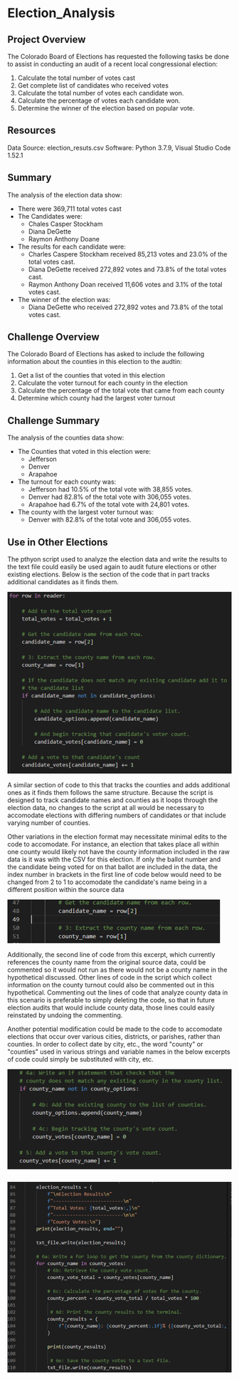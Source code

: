 # Election_Analysis

## Project Overview
The Colorado Board of Elections has requested the following tasks be done to assist in conducting an audit of a recent local congressional election:

1. Calculate the total number of votes cast
2. Get complete list of candidates who received votes
3. Calculate the total number of votes each candidate won.
4. Calculate the percentage of votes each candidate won.
5. Determine the winner of the election based on popular vote.

## Resources
Data Source: election_resuts.csv
Software: Python 3.7.9, Visual Studio Code 1.52.1

## Summary
The analysis of the election data show:
- There were 369,711 total votes cast
- The Candidates were:
  - Chales Casper Stockham
  - Diana DeGette
  - Raymon Anthony Doane
- The results for each candidate were:
  - Charles Caspere Stockham received 85,213 votes and 23.0% of the total votes cast.
  - Diana DeGette received 272,892 votes and 73.8% of the total votes cast.
  - Raymon Anthony Doan received 11,606 votes and 3.1% of the total votes cast.
- The winner of the election was:
  - Diana DeGette who received 272,892 votes and 73.8% of the total votes cast.
  
## Challenge Overview
The Colorado Board of Elections has asked to include the following information about the counties in this election to the audtin:

1. Get a list of the counties that voted in this election
2. Calculate the voter turnout for each county in the election
3. Calculate the percentage of the total vote that came from each county
4. Determine which county had the largest voter turnout

## Challenge Summary
The analysis of the counties data show:
- The Counties that voted in this election were:
  - Jefferson
  - Denver
  - Arapahoe
- The turnout for each county was:
  - Jefferson had 10.5% of the total vote with 38,855 votes.
  - Denver had 82.8% of the total vote with 306,055 votes.
  - Arapahoe had 6.7% of the total vote with 24,801 votes.
- The county with the largest voter turnout was:
  - Denver with 82.8% of the total vote and 306,055 votes.
  
## Use in Other Elections
The pthyon script used to analyze the election data and write the results to the text file could easily be used again to audit future elections or other existing elections.  Below is the section of the code that in part tracks additional candidates as it finds them.

![Candidate Loop](Resources/candidate_count_loop.png)

A similar section of code to this that tracks the counties and adds additional ones as it finds them follows the same structure.  Because the script is designed to track candidate names and counties as it loops through the election data, no changes to the script at all would be necessary to accomodate elections with differing numbers of candidates or that include varying number of counties.

Other variations in the election format may necessitate minimal edits to the code to accomodate.  For instance, an election that takes place all within one county would likely not have the county information included in the raw data is it was with the CSV for this election.  If only the ballot number and the candidate being voted for on that ballot are included in the data, the index number in brackets in the first line of code below would need to be changed from 2 to 1 to accomodate the candidate's name being in a different position within the source data

![candidate index](Resources/candidate_index.png)

Additionally, the second line of code from this excerpt, which currently references the county name from the original source data, could be commented so it would not run as there would not be a county name in the hypothetical discussed.  Other lines of code in the script which collect information on the county turnout could also be commented out in this hypothetical.  Commenting out the lines of code that analyze county data in this scenario is preferable to simply deleting the code, so that in future election audits that would include county data, those lines could easily reinstated by undoing the commenting.

Another potential modification could be made to the code to accomodate elections that occur over various cities, districts, or parishes, rather than counties.  In order to collect date by city, etc., the word "county" or "counties" used in various strings and variable names in the below excerpts of code could simply be substituted with city, etc.

![1st county code block](Resources/county_code_1.png)

![2nd county code block](Resources/county_code.png)


